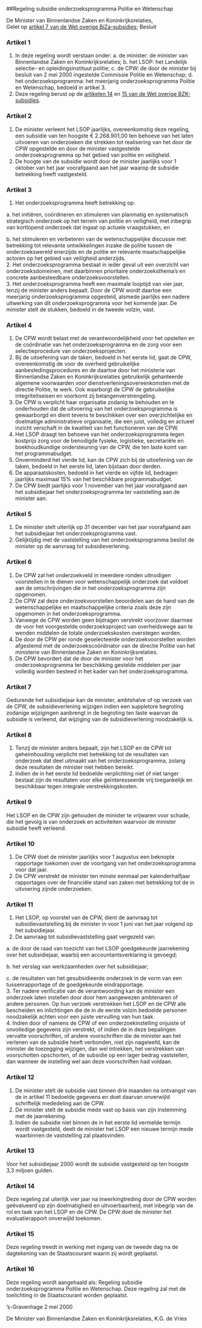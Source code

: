 <meta http-equiv='Content-Type' content='text/html; charset=utf-8' />

##Regeling subsidie onderzoeksprogramma Politie en Wetenschap 

De Minister van Binnenlandse Zaken en Koninkrijksrelaties,  
Gelet op [artikel 7 van de Wet overige BiZa-subsidies](../../../../../../../../wet/wet/overige/biza-subsidies/BWBR0009055/README.md);
Besluit     

### Artikel  1  

1. In deze regeling wordt verstaan onder: a. de minister:   de minister van Binnenlandse Zaken en Koninkrijksrelaties;  b. het LSOP:   het Landelijk selectie- en opleidingsinstituut politie;  c. de CPW:   de door de minister bij besluit van 2 mei 2000 ingestelde Commissie Politie en Wetenschap;  d. het onderzoeksprogramma:   het meerjarig onderzoeksprogramma Politie en Wetenschap, bedoeld in artikel 3.     
2.  Deze regeling berust op de [artikelen 14](../../../../../../../../wet/wet/overige/bzk-subsidies/BWBR0019756/README.md) en [15 van de Wet overige BZK-subsidies](../../../../../../../../wet/wet/overige/bzk-subsidies/BWBR0019756/README.md). 

### Artikel  2  

1.  De minister verleent het LSOP jaarlijks, overeenkomstig deze regeling, een subsidie van ten hoogste € 2.268.901,00 ten behoeve van het laten uitvoeren van onderzoeken die strekken tot realisering van het door de CPW opgestelde en door de minister vastgestelde onderzoeksprogramma op het gebied van politie en veiligheid.   
2.  De hoogte van de subsidie wordt door de minister jaarlijks voor 1 oktober van het jaar voorafgaand aan het jaar waarop de subsidie betrekking heeft vastgesteld.   

### Artikel  3  

1.  Het onderzoeksprogramma heeft betrekking op: 

a.  het initiëren, coördineren en stimuleren van planmatig en systematisch strategisch onderzoek op het terrein van politie en veiligheid, met inbegrip van kortlopend onderzoek dat ingaat op actuele vraagstukken, en 

b.  het stimuleren en verbeteren van de wetenschappelijke discussie met betrekking tot relevante ontwikkelingen inzake de politie tussen de onderzoekswereld enerzijds en de politie en relevante maatschappelijke actoren op het gebied van veiligheid anderzijds.    
2.  Het onderzoeksprogramma bestaat in ieder geval uit een overzicht van onderzoeksdomeinen, met daarbinnen prioritaire onderzoeksthema’s en concrete aanbesteedbare onderzoeksvoorstellen.   
3.  Het onderzoeksprogramma heeft een maximale looptijd van vier jaar, tenzij de minister anders bepaalt. Door de CPW wordt daartoe een meerjarig onderzoeksprogramma opgesteld, alsmede jaarlijks een nadere uitwerking van dit onderzoeksprogramma voor het komende jaar. De minister stelt de stukken, bedoeld in de tweede volzin, vast.   

### Artikel  4  

1.  De CPW wordt belast met de verantwoordelijkheid voor het opstellen en de coördinatie van het onderzoeksprogramma en de zorg voor een selectieprocedure van onderzoeksprojecten.   
2.  Bij de uitoefening van de taken, bedoeld in het eerste lid, gaat de CPW, overeenkomstig de voor de overheid gebruikelijke aanbestedingsprocedures en de daartoe door het ministerie van Binnenlandse Zaken en Koninkrijksrelaties gebruikelijk gehanteerde algemene voorwaarden voor dienstverleningsovereenkomsten met de directie Politie, te werk. Ook waarborgt de CPW de gebruikelijke integriteitseisen en voorkomt zij belangenverstrengeling.   
3.  De CPW is verplicht haar organisatie zodanig te behouden en te onderhouden dat de uitvoering van het onderzoeksprogramma is gewaarborgd en dient tevens te beschikken over een overzichtelijke en doelmatige administratieve organisatie, die een juist, volledig en actueel inzicht verschaft in de kwaliteit van het functioneren van de CPW.   
4.  Het LSOP draagt ten behoeve van het onderzoeksprogramma tegen kostprijs zorg voor de benodigde fysieke, logistieke, secretariële en boekhoudkundige ondersteuning van de CPW, die ten laste komt van het programmabudget.   
5.  Onverminderd het vierde lid, kan de CPW zich bij de uitoefening van de taken, bedoeld in het eerste lid, laten bijstaan door derden.   
6.  De apparaatskosten, bedoeld in het vierde en vijfde lid, bedragen jaarlijks maximaal 15% van het beschikbare programmabudget.   
7.  De CPW biedt jaarlijks voor 1 november van het jaar voorafgaand aan het subsidiejaar het onderzoeksprogramma ter vaststelling aan de minister aan.   

### Artikel  5  

1.  De minister stelt uiterlijk op 31 december van het jaar voorafgaand aan het subsidiejaar het onderzoeksprogramma vast.   
2.  Gelijktijdig met de vaststelling van het onderzoeksprogramma beslist de minister op de aanvraag tot subsidieverlening.   

### Artikel  6  

1.  De CPW zal het onderzoekveld in meerdere ronden uitnodigen voorstellen in te dienen voor wetenschappelijk onderzoek dat voldoet aan de omschrijvingen die in het onderzoeksprogramma zijn opgenomen.   
2.  De CPW zal deze onderzoekvoorstellen beoordelen aan de hand van de wetenschappelijke en maatschappelijke criteria zoals deze zijn opgenomen in het onderzoeksprogramma.   
3.  Vanwege de CPW worden geen bijdragen verstrekt voorzover daarmee de voor het voorgestelde onderzoeksproject van overheidswege aan te wenden middelen de totale onderzoekskosten overstegen worden.   
4.  De door de CPW per ronde geselecteerde onderzoekvoorstellen worden afgestemd met de onderzoekscoördinator van de directie Politie van het ministerie van Binnenlandse Zaken en Koninkrijksrelaties.   
5.  De CPW bevordert dat de door de minister voor het onderzoeksprogramma ter beschikking gestelde middelen per jaar volledig worden besteed in het kader van het onderzoeksprogramma.   

### Artikel  7  

Gedurende het subsidiejaar kan de minister, ambtshalve of op verzoek van de CPW, de subsidieverlening wijzigen indien een suppletore begroting zodanige wijzigingen aanbrengt in de begroting ten laste waarvan de subsidie is verleend, dat wijziging van de subsidieverlening noodzakelijk is.  

### Artikel  8  

1.  Tenzij de minister anders bepaalt, zijn het LSOP en de CPW tot geheimhouding verplicht met betrekking tot de resultaten van onderzoek dat deel uitmaakt van het onderzoeksprogramma, zolang deze resultaten de minister niet hebben bereikt.   
2.  Indien de in het eerste lid bedoelde verplichting niet of niet langer bestaat zijn de resultaten voor elke geïnteresseerde vrij toegankelijk en beschikbaar tegen integrale verstrekkingskosten.   

### Artikel  9  

Het LSOP en de CPW zijn gehouden de minister te vrijwaren voor schade, die het gevolg is van onderzoek en activiteiten waarvoor de minister subsidie heeft verleend.  

### Artikel  10  

1.  De CPW doet de minister jaarlijks voor 1 augustus een beknopte rapportage toekomen over de voortgang van het onderzoeksprogramma voor dat jaar.   
2.  De CPW verstrekt de minister ten minste eenmaal per kalenderhalfjaar rapportages over de financiële stand van zaken met betrekking tot de in uitvoering zijnde onderzoeken.   

### Artikel  11  

1.  Het LSOP, op voorstel van de CPW, dient de aanvraag tot subsidievaststelling bij de minister in voor 1 juni van het jaar volgend op het subsidiejaar.   
2.  De aanvraag tot subsidievaststelling gaat vergezeld van: 

a.  de door de raad van toezicht van het LSOP goedgekeurde jaarrekening over het subsidiejaar, waarbij een accountantsverklaring is gevoegd; 

b.  het verslag van werkzaamheden over het subsidiejaar; 

c.  de resultaten van het gesubsidieerde onderzoek in de vorm van een tussenrapportage of de goedgekeurde eindrapportage.    
3.  Ter nadere verificatie van de verantwoording kan de minister een onderzoek laten instellen door door hem aangewezen ambtenaren of andere personen. Op hun verzoek verstrekken het LSOP en de CPW alle bescheiden en inlichtingen die de in de eerste volzin bedoelde personen noodzakelijk achten voor een juiste vervulling van hun taak.   
4.  Indien door of namens de CPW of een onderzoekinstelling onjuiste of onvolledige gegevens zijn verstrekt, of indien de in deze bepalingen vervatte voorschriften, of andere voorschriften die de minister aan het verlenen van de subsidie heeft verbonden, niet zijn nageleefd, kan de minister de toezegging wijzigen, dan wel intrekken, het verstrekken van voorschotten opschorten, of de subsidie op een lager bedrag vaststellen, dan wanneer de instelling wel aan deze voorschriften had voldaan.   

### Artikel  12  

1.  De minister stelt de subsidie vast binnen drie maanden na ontvangst van de in artikel 11 bedoelde gegevens en doet daarvan onverwijld schriftelijk mededeling aan de CPW.   
2.  De minister stelt de subsidie mede vast op basis van zijn instemming met de jaarrekening.   
3.  Indien de subsidie niet binnen de in het eerste lid vermelde termijn wordt vastgesteld, deelt de minister het LSOP een nieuwe termijn mede waarbinnen de vaststelling zal plaatsvinden.   

### Artikel  13  

Voor het subsidiejaar 2000 wordt de subsidie vastgesteld op ten hoogste 3,3 miljoen gulden.  

### Artikel  14  

Deze regeling zal uiterlijk vier jaar na inwerkingtreding door de CPW worden geëvalueerd op zijn doelmatigheid en uitvoerbaarheid, met inbegrip van de rol en taak van het LSOP en de CPW. De CPW doet de minister het evaluatierapport onverwijld toekomen.  

### Artikel  15  

Deze regeling treedt in werking met ingang van de tweede dag na de dagtekening van de Staatscourant waarin zij wordt geplaatst.  

### Artikel  16  

Deze regeling wordt aangehaald als: Regeling subsidie onderzoeksprogramma Politie en Wetenschap. 
Deze regeling zal met de toelichting in de Staatscourant worden geplaatst.   

’s-Gravenhage 
2 mei 2000    

De 
Minister van Binnenlandse Zaken en Koninkrijksrelaties, 
K.G. de Vries      
